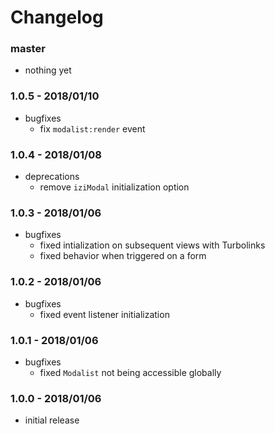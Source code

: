 # Changelog

### master

* nothing yet

### 1.0.5 - 2018/01/10

* bugfixes
    * fix `modalist:render` event

### 1.0.4 - 2018/01/08

* deprecations
    * remove `iziModal` initialization option

### 1.0.3 - 2018/01/06

* bugfixes
    * fixed intialization on subsequent views with Turbolinks
    * fixed behavior when triggered on a form

### 1.0.2 - 2018/01/06

* bugfixes
    * fixed event listener initialization

### 1.0.1 - 2018/01/06

* bugfixes
    * fixed `Modalist` not being accessible globally

### 1.0.0 - 2018/01/06

* initial release
